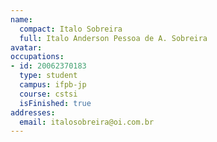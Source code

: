 ```yaml
---
name:
  compact: Italo Sobreira
  full: Italo Anderson Pessoa de A. Sobreira
avatar:
occupations:
- id: 20062370183
  type: student
  campus: ifpb-jp
  course: cstsi
  isFinished: true
addresses:
  email: italosobreira@oi.com.br
---
```

